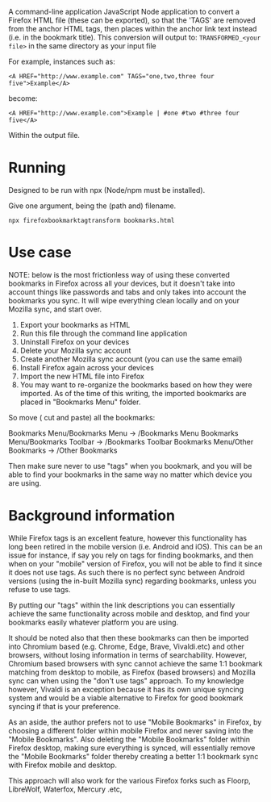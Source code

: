 A command-line application JavaScript Node application to convert a Firefox HTML file (these can be exported), so that the 'TAGS' are removed from the anchor HTML tags, then places within the anchor link text instead (i.e. in the bookmark title). This conversion will output to: `TRANSFORMED_<your file>` in the same directory as your input file

For example, instances such as:

`<A HREF="http://www.example.com" TAGS="one,two,three four five">Example</A>`

become:

`<A HREF="http://www.example.com">Example | #one #two #three four five</A>`

Within the output file.

# Running

Designed to be run with npx (Node/npm must be installed).

Give one argument, being the (path and) filename.

`npx firefoxbookmarktagtransform bookmarks.html`

# Use case

NOTE: below is the most frictionless way of using these converted bookmarks in Firefox across all your devices, but it doesn't take into account things like passwords and tabs and only takes into account the bookmarks you sync. It will wipe everything clean locally and on your Mozilla sync, and start over.

1. Export your bookmarks as HTML
2. Run this file through the command line application
3. Uninstall Firefox on your devices
3. Delete your Mozilla sync account
3. Create another Mozilla sync account (you can use the same email)
4. Install Firefox again across your devices
4. Import the new HTML file into Firefox
5. You may want to re-organize the bookmarks based on how they were imported. As of the time of this writing, the imported bookmarks are placed in "Bookmarks Menu" folder.

So move ( cut and paste) all the bookmarks:

Bookmarks Menu/Bookmarks Menu -> /Bookmarks Menu
Bookmarks Menu/Bookmarks Toolbar -> /Bookmarks Toolbar
Bookmarks Menu/Other Bookmarks -> /Other Bookmarks

Then make sure never to use "tags" when you bookmark, and you will be able to find your bookmarks in the same way no matter which device you are using.

# Background information

While Firefox tags is an excellent feature, however this functionality has long been retired in the mobile version (i.e. Android and iOS). This can be an issue for instance, if say you rely on tags for finding bookmarks, and then when on your "mobile" version of Firefox, you will not be able to find it since it does not use tags. As such there is no perfect sync between Android versions (using the in-built Mozilla sync) regarding bookmarks, unless you refuse to use tags. 

By putting our "tags" within the link descriptions you can essentially achieve the same functionality across mobile and desktop, and find your bookmarks easily whatever platform you are using.

It should be noted also that then these bookmarks can then be imported into Chromium based (e.g. Chrome, Edge, Brave, Vivaldi.etc) and other browsers, without losing information in terms of searchability. However, Chromium based browsers with sync cannot achieve the same 1:1 bookmark matching from desktop to mobile, as Firefox (based browsers) and Mozilla sync can when using the "don't use tags" approach. To my knowledge however, Vivaldi is an exception because it has its own unique syncing system and would be a viable alternative to Firefox for good bookmark syncing if that is your preference.

As an aside, the author prefers not to use "Mobile Bookmarks" in Firefox, by choosing a different folder within mobile Firefox and never saving into the "Mobile Bookmarks". Also deleting the "Mobile Bookmarks" folder within Firefox desktop, making sure everything is synced, will essentially remove the "Mobile Bookmarks" folder thereby creating a better 1:1 bookmark sync with Firefox mobile and desktop.

This approach will also work for the various Firefox forks such as Floorp, LibreWolf, Waterfox, Mercury .etc, 
